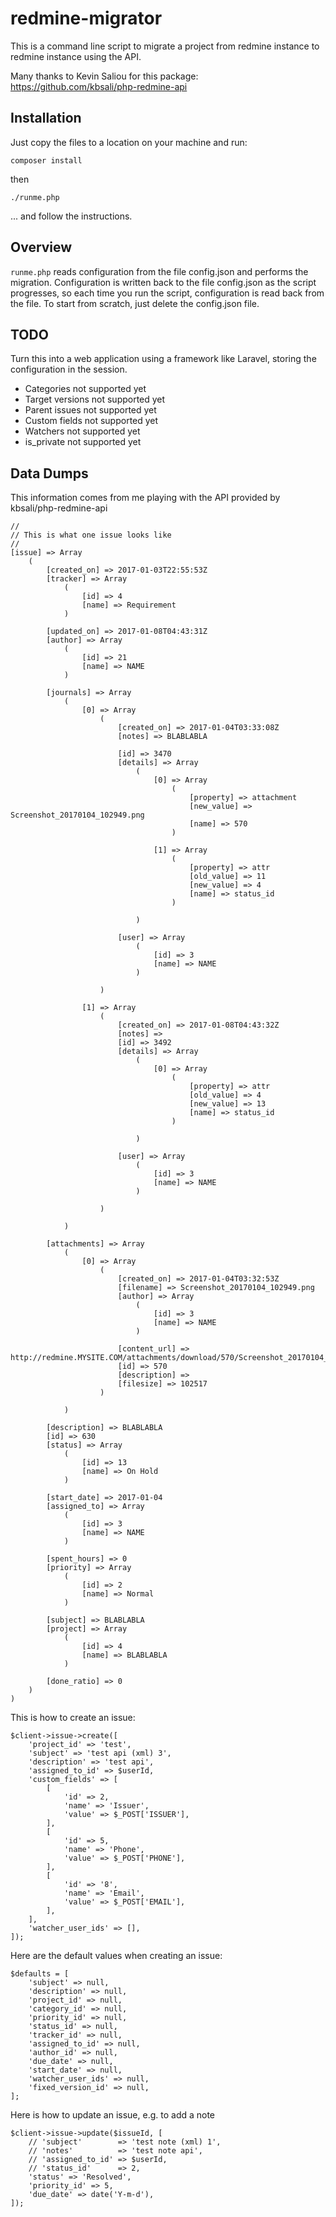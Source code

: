# redmine-migrator

This is a command line script to migrate a project from redmine instance to redmine instance
using the API.

Many thanks to Kevin Saliou for this package: https://github.com/kbsali/php-redmine-api

## Installation

Just copy the files to a location on your machine and run:

    composer install

then

    ./runme.php

... and follow the instructions.

## Overview

`runme.php` reads configuration from the file config.json and performs the migration.
Configuration is written back to the file config.json as the script progresses, so each
time you run the script, configuration is read back from the file.  To start from scratch,
just delete the config.json file.

## TODO

Turn this into a web application using a framework like Laravel, storing the configuration
in the session.

* Categories not supported yet
* Target versions not supported yet
* Parent issues not supported yet
* Custom fields not supported yet
* Watchers not supported yet
* is_private not supported yet

## Data Dumps

This information comes from me playing with the API provided by kbsali/php-redmine-api

    //
    // This is what one issue looks like
    //
    [issue] => Array
        (
            [created_on] => 2017-01-03T22:55:53Z
            [tracker] => Array
                (
                    [id] => 4
                    [name] => Requirement
                )

            [updated_on] => 2017-01-08T04:43:31Z
            [author] => Array
                (
                    [id] => 21
                    [name] => NAME
                )

            [journals] => Array
                (
                    [0] => Array
                        (
                            [created_on] => 2017-01-04T03:33:08Z
                            [notes] => BLABLABLA

                            [id] => 3470
                            [details] => Array
                                (
                                    [0] => Array
                                        (
                                            [property] => attachment
                                            [new_value] => Screenshot_20170104_102949.png
                                            [name] => 570
                                        )

                                    [1] => Array
                                        (
                                            [property] => attr
                                            [old_value] => 11
                                            [new_value] => 4
                                            [name] => status_id
                                        )

                                )

                            [user] => Array
                                (
                                    [id] => 3
                                    [name] => NAME
                                )

                        )

                    [1] => Array
                        (
                            [created_on] => 2017-01-08T04:43:32Z
                            [notes] =>
                            [id] => 3492
                            [details] => Array
                                (
                                    [0] => Array
                                        (
                                            [property] => attr
                                            [old_value] => 4
                                            [new_value] => 13
                                            [name] => status_id
                                        )

                                )

                            [user] => Array
                                (
                                    [id] => 3
                                    [name] => NAME
                                )

                        )

                )

            [attachments] => Array
                (
                    [0] => Array
                        (
                            [created_on] => 2017-01-04T03:32:53Z
                            [filename] => Screenshot_20170104_102949.png
                            [author] => Array
                                (
                                    [id] => 3
                                    [name] => NAME
                                )

                            [content_url] => http://redmine.MYSITE.COM/attachments/download/570/Screenshot_20170104_102949.png
                            [id] => 570
                            [description] =>
                            [filesize] => 102517
                        )

                )

            [description] => BLABLABLA
            [id] => 630
            [status] => Array
                (
                    [id] => 13
                    [name] => On Hold
                )

            [start_date] => 2017-01-04
            [assigned_to] => Array
                (
                    [id] => 3
                    [name] => NAME
                )

            [spent_hours] => 0
            [priority] => Array
                (
                    [id] => 2
                    [name] => Normal
                )

            [subject] => BLABLABLA
            [project] => Array
                (
                    [id] => 4
                    [name] => BLABLABLA
                )

            [done_ratio] => 0
        )
    )

This is how to create an issue:

    $client->issue->create([
        'project_id' => 'test',
        'subject' => 'test api (xml) 3',
        'description' => 'test api',
        'assigned_to_id' => $userId,
        'custom_fields' => [
            [
                'id' => 2,
                'name' => 'Issuer',
                'value' => $_POST['ISSUER'],
            ],
            [
                'id' => 5,
                'name' => 'Phone',
                'value' => $_POST['PHONE'],
            ],
            [
                'id' => '8',
                'name' => 'Email',
                'value' => $_POST['EMAIL'],
            ],
        ],
        'watcher_user_ids' => [],
    ]);

Here are the default values when creating an issue:

    $defaults = [
        'subject' => null,
        'description' => null,
        'project_id' => null,
        'category_id' => null,
        'priority_id' => null,
        'status_id' => null,
        'tracker_id' => null,
        'assigned_to_id' => null,
        'author_id' => null,
        'due_date' => null,
        'start_date' => null,
        'watcher_user_ids' => null,
        'fixed_version_id' => null,
    ];

Here is how to update an issue, e.g. to add a note

    $client->issue->update($issueId, [
        // 'subject'        => 'test note (xml) 1',
        // 'notes'          => 'test note api',
        // 'assigned_to_id' => $userId,
        // 'status_id'      => 2,
        'status' => 'Resolved',
        'priority_id' => 5,
        'due_date' => date('Y-m-d'),
    ]);


